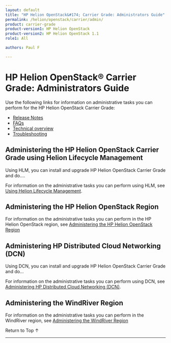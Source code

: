 ```yaml
---
layout: default
title: "HP Helion OpenStack&#174; Carrier Grade: Administrators Guide"
permalink: /helion/openstack/carrier/admin/
product: carrier-grade
product-version1: HP Helion OpenStack
product-version2: HP Helion OpenStack 1.1
role1: All

authors: Paul F

---
```

<!--UNDER REVISION-->

<script>

function PageRefresh {
onLoad="window.refresh"
}

PageRefresh();

</script>

<!--
<p style="font-size: small;"> <a href="/helion/openstack/1.1/3rd-party-license-agreements/">&#9664; PREV</a> | <a href="/helion/openstack/1.1/">&#9650; UP</a> | NEXT &#9654; </p>
-->

# HP Helion OpenStack&#174; Carrier Grade: Administrators Guide

Use the following links for information on administrative tasks you can perform for the HP Helion OpenStack Carrier Grade:


- [Release Notes](/helion/openstack/carrier/release-notes/) 
- [FAQs](/helion/openstack/carrier/faq/)  
- [Technical overview](/helion/openstack/carrier/technical-overview/)
- [Troubleshooting](/helion/openstack/carrier/services/troubleshooting/)

## Administering the HP Helion OpenStack Carrier Grade using Helion Lifecycle Management

Using HLM, you can install and upgrade HP Helion OpenStack Carrier Grade and do....

For information on the administrative tasks you can perform using HLM, see [Using Helion Lifecycle Management](/helion/openstack/carrier/admin/hlm/).

## Administering the HP Helion OpenStack Region

For information on the administrative tasks you can perform in the HP Helion OpenStack region, see [Administering the HP Helion OpenStack Region](/helion/openstack/carrier/admin/helion/)

## Administering HP Distributed Cloud Networking (DCN)

Using DCN, you can install and upgrade HP Helion OpenStack Carrier Grade and do...

For information on the administrative tasks you can perform using DCN, see [Administering HP Distributed Cloud Networking (DCN)](/helion/openstack/carrier/admin/dcn/).

## Administering the WindRiver Region

For information on the administrative tasks you can perform in the WindRiver region, see [Administering the WindRiver Region](/helion/openstack/carrier/admin/wr/)

<a href="#top" style="padding:14px 0px 14px 0px; text-decoration: none;"> Return to Top &#8593; </a>
 
----

